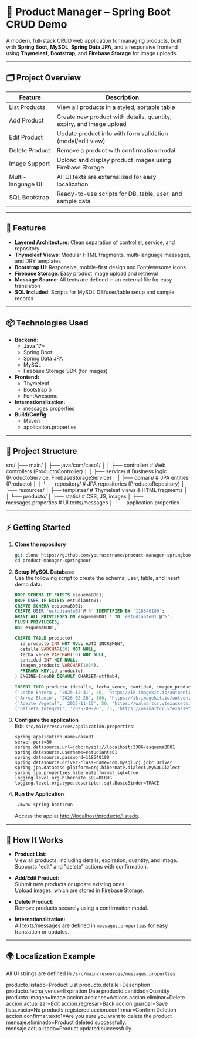 # 🛒 Product Manager – Spring Boot CRUD Demo

A modern, full-stack CRUD web application for managing products, built with **Spring Boot**, **MySQL**, **Spring Data JPA**, and a responsive frontend using **Thymeleaf**, **Bootstrap**, and **Firebase Storage** for image uploads.

---

## 🗂️ Project Overview

| Feature              | Description                                                           |
|----------------------|-----------------------------------------------------------------------|
| List Products        | View all products in a styled, sortable table                         |
| Add Product          | Create new product with details, quantity, expiry, and image upload   |
| Edit Product         | Update product info with form validation (modal/edit view)            |
| Delete Product       | Remove a product with confirmation modal                              |
| Image Support        | Upload and display product images using Firebase Storage              |
| Multi-language UI    | All UI texts are externalized for easy localization                   |
| SQL Bootstrap        | Ready-to-use scripts for DB, table, user, and sample data             |

---

## 🚀 Features

- **Layered Architecture**: Clean separation of controller, service, and repository
- **Thymeleaf Views**: Modular HTML fragments, multi-language messages, and DRY templates
- **Bootstrap UI**: Responsive, mobile-first design and FontAwesome icons
- **Firebase Storage**: Easy product image upload and retrieval
- **Message Source**: All texts are defined in an external file for easy translation
- **SQL Included**: Scripts for MySQL DB/user/table setup and sample records

---

## 📦 Technologies Used

- **Backend:**  
  - Java 17+  
  - Spring Boot  
  - Spring Data JPA  
  - MySQL  
  - Firebase Storage SDK (for images)
- **Frontend:**  
  - Thymeleaf  
  - Bootstrap 5  
  - FontAwesome
- **Internationalization:**  
  - messages.properties
- **Build/Config:**  
  - Maven  
  - application.properties

---

## 📁 Project Structure

src/
├── main/
│ ├── java/com/caso1/
│ │ ├── controller/ # Web controllers (ProductoController)
│ │ ├── service/ # Business logic (ProductoService, FirebaseStorageService)
│ │ ├── domain/ # JPA entities (Producto)
│ │ └── repository/ # JPA repositories (ProductoRepository)
│ └── resources/
│ ├── templates/ # Thymeleaf views & HTML fragments
│ │ └── producto/
│ ├── static/ # CSS, JS, images
│ ├── messages.properties # UI texts/messages
│ └── application.properties


---

## ⚡ Getting Started

1. **Clone the repository**  
    ```sh
    git clone https://github.com/yourusername/product-manager-springboot.git
    cd product-manager-springboot
    ```

2. **Setup MySQL Database**  
   Use the following script to create the schema, user, table, and insert demo data:

    ```sql
    DROP SCHEMA IF EXISTS esquemaBD01;
    DROP USER IF EXISTS estudiante01;
    CREATE SCHEMA esquemaBD01;
    CREATE USER 'estudiante01'@'%' IDENTIFIED BY '118540180';
    GRANT ALL PRIVILEGES ON esquemaBD01.* TO 'estudiante01'@'%';
    FLUSH PRIVILEGES;
    USE esquemaBD01;

    CREATE TABLE producto(
      id_producto INT NOT NULL AUTO_INCREMENT,
      detalle VARCHAR(30) NOT NULL,
      fecha_vence VARCHAR(10) NOT NULL,
      cantidad INT NOT NULL,
      imagen_producto VARCHAR(1024),
      PRIMARY KEY(id_producto)
    ) ENGINE=InnoDB DEFAULT CHARSET=utf8mb4;

    INSERT INTO producto (detalle, fecha_vence, cantidad, imagen_producto) VALUES
    ('Leche Entera', '2025-12-31', 20, 'https://ik.imagekit.io/autoenlinea/imgjpg/tr:f-webp/018804_1.jpg'),
    ('Arroz Blanco', '2026-02-28', 100, 'https://ik.imagekit.io/autoenlinea/imgjpg/tr:f-webp/873500_1.jpg'),
    ('Aceite Vegetal', '2025-11-15', 50, 'https://walmartcr.vtexassets.com/arquivos/ids/923391/66910_01.jpg?v=638827668194730000'),
    ('Galleta Integral', '2025-09-20', 75, 'https://walmartcr.vtexassets.com/arquivos/ids/566123/Galleta-Integral-Pozuelo-Ajonjoli-Tosh-Libre-De-Az-car-252g-1-29039.jpg?v=638458983255730000');
    ```

3. **Configure the application**  
   Edit `src/main/resources/application.properties`:
    ```properties
    spring.application.name=caso01
    server.port=80
    spring.datasource.url=jdbc:mysql://localhost:3306/esquemaBD01
    spring.datasource.username=estudiante01
    spring.datasource.password=118540180
    spring.datasource.driver-class-name=com.mysql.cj.jdbc.Driver
    spring.jpa.database-platform=org.hibernate.dialect.MySQLDialect
    spring.jpa.properties.hibernate.format_sql=true
    logging.level.org.hibernate.SQL=DEBUG
    logging.level.org.type.descriptor.sql.BasicBinder=TRACE
    ```

4. **Run the Application**  
    ```sh
    ./mvnw spring-boot:run
    ```
    Access the app at [http://localhost/producto/listado](http://localhost/producto/listado).

---

## 👀 How It Works

- **Product List:**  
  View all products, including details, expiration, quantity, and image.  
  Supports "edit" and "delete" actions with confirmation.

- **Add/Edit Product:**  
  Submit new products or update existing ones.  
  Upload images, which are stored in Firebase Storage.

- **Delete Product:**  
  Remove products securely using a confirmation modal.

- **Internationalization:**  
  All texts/messages are defined in `messages.properties` for easy translation or updates.

---

## 🌍 Localization Example

All UI strings are defined in `/src/main/resources/messages.properties`:

producto.listado=Product List
producto.detalle=Description
producto.fecha_vence=Expiration Date
producto.cantidad=Quantity
producto.imagen=Image
accion.acciones=Actions
accion.eliminar=Delete
accion.actualizar=Edit
accion.regresar=Back
accion.guardar=Save
lista.vacia=No products registered
accion.confirmar=Confirm Deletion
accion.confirmar.texto1=Are you sure you want to delete the product
mensaje.eliminado=Product deleted successfully.
mensaje.actualizado=Product updated successfully.